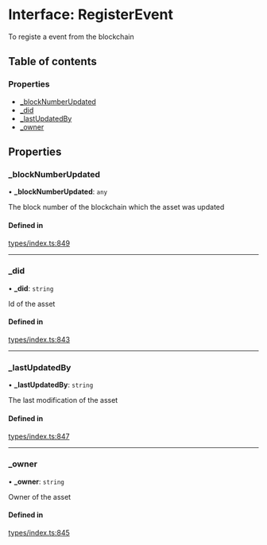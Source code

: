 # Interface: RegisterEvent

To registe a event from the blockchain

## Table of contents

### Properties

- [\_blockNumberUpdated](RegisterEvent.md#_blocknumberupdated)
- [\_did](RegisterEvent.md#_did)
- [\_lastUpdatedBy](RegisterEvent.md#_lastupdatedby)
- [\_owner](RegisterEvent.md#_owner)

## Properties

### \_blockNumberUpdated

• **\_blockNumberUpdated**: `any`

The block number of the blockchain which the asset was updated

#### Defined in

[types/index.ts:849](https://github.com/nevermined-io/react-components/blob/e241593/catalog/src/types/index.ts#L849)

___

### \_did

• **\_did**: `string`

Id of the asset

#### Defined in

[types/index.ts:843](https://github.com/nevermined-io/react-components/blob/e241593/catalog/src/types/index.ts#L843)

___

### \_lastUpdatedBy

• **\_lastUpdatedBy**: `string`

The last modification of the asset

#### Defined in

[types/index.ts:847](https://github.com/nevermined-io/react-components/blob/e241593/catalog/src/types/index.ts#L847)

___

### \_owner

• **\_owner**: `string`

Owner of the asset

#### Defined in

[types/index.ts:845](https://github.com/nevermined-io/react-components/blob/e241593/catalog/src/types/index.ts#L845)
